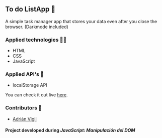 ## To do ListApp 🚀

A simple task manager app that stores your data even after you close the browser. (Darkmode included)

### Applied technologies 🧑‍💻
- HTML
- CSS
- JavaScript

### Applied API's 🧩
- localStorage API

You can check it out live [here](https://insightvigil.github.io/to-do-listapp-ls-api).

### Contributors 🤝
- [Adrián Vigil](https://github.com/insightvigil)

#### Project developed during _JavaScript: Manipulación del DOM_





